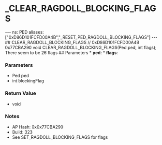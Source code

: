 # _CLEAR_RAGDOLL_BLOCKING_FLAGS

--- ns: PED aliases: ["0xD86D101FCFD00A4B","_RESET_PED_RAGDOLL_BLOCKING_FLAGS"] --- ## CLEAR_RAGDOLL_BLOCKING_FLAGS  // 0xD86D101FCFD00A4B 0x77CBA290 void CLEAR_RAGDOLL_BLOCKING_FLAGS(Ped ped, int flags);  There seem to be 26 flags  ## Parameters * **ped**: * **flags**:

### Parameters
* Ped ped
* int blockingFlag

### Return Value
* void

### Notes
* AP Hash: 0x0x77CBA290
* Build: 323
* See SET_RAGDOLL_BLOCKING_FLAGS for flags

